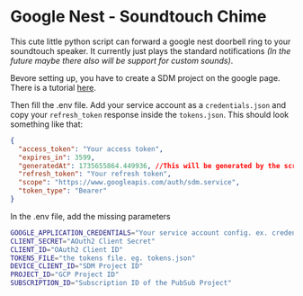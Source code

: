 # Google Nest - Soundtouch Chime

This cute little python script can forward a google nest doorbell ring to your soundtouch speaker. It currently just plays the standard notifications _(In the future maybe there also will be support for custom sounds)_.

Bevore setting up, you have to create a SDM project on the google page. There is a tutorial [here](https://developers.google.com/nest/device-access/registration).

Then fill the .env file. Add your service account as a `credentials.json` and copy your `refresh_token` response inside the `tokens.json`. This should look something like that:

```json
{
  "access_token": "Your access token",
  "expires_in": 3599,
  "generatedAt": 1735655864.449936, //This will be generated by the script / Not neccessary
  "refresh_token": "Your refresh token",
  "scope": "https://www.googleapis.com/auth/sdm.service",
  "token_type": "Bearer"
}
```

In the .env file, add the missing parameters

```bash
GOOGLE_APPLICATION_CREDENTIALS="Your service account config. ex. credentials.json"
CLIENT_SECRET="AOuth2 Client Secret"
CLIENT_ID="OAuth2 Client ID"
TOKENS_FILE="the tokens file. eg. tokens.json"
DEVICE_CLIENT_ID="SDM Project ID"
PROJECT_ID="GCP Project ID"
SUBSCRIPTION_ID="Subscription ID of the PubSub Project"
```
